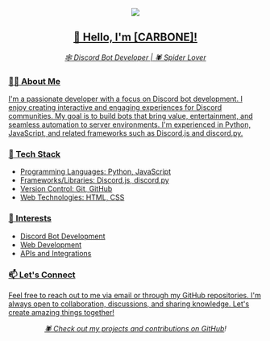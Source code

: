 <p align="center">
  <a href="https://git.io/typing-svg">
    <img src="https://readme-typing-svg.herokuapp.com/?font=Fira+Code&color=00b3ff&size=35&center=true&vCenter=true&width=1500&lines=Hi%F0%9F%91%8B%2C+I%27m+CARBONE!;I%27m+a+Discord+bot+developer;&+Designer;Welcome+to+my+GitHub+profile!%E2%9D%A4%EF%B8%8F" />
<h2 align="center">👋 Hello, I'm [CARBONE]!</h2>
<p align="center">
  <em>🕸️ Discord Bot Developer | 🕷️ Spider Lover</em>
</p>

<h3>👨‍💻 About Me</h3>
<p>
  I'm a passionate developer with a focus on Discord bot development. I enjoy creating interactive and engaging experiences for Discord communities. My goal is to build bots that bring value, entertainment, and seamless automation to server environments. I'm experienced in Python, JavaScript, and related frameworks such as Discord.js and discord.py.
</p>

<h3>🔧 Tech Stack</h3>
<ul>
  <li>Programming Languages: Python, JavaScript</li>
  <li>Frameworks/Libraries: Discord.js, discord.py</li>
  <li>Version Control: Git, GitHub</li>
  <li>Web Technologies: HTML, CSS</li>
</ul>

<h3>🌟 Interests</h3>
<ul>
  <li>Discord Bot Development</li>
  <li>Web Development</li>
  <li>APIs and Integrations</li>
</ul>

<h3>📫 Let's Connect</h3>
<p>
  Feel free to reach out to me via email or through my GitHub repositories. I'm always open to collaboration, discussions, and sharing knowledge. Let's create amazing things together!
</p>

<p align="center">
  <em>🕷️ Check out my projects and contributions on <a href="[Your GitHub Profile URL]">GitHub</a>!</em>
</p>

</p>
